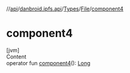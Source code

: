 //[api](../../../index.md)/[danbroid.ipfs.api](../../index.md)/[Types](../index.md)/[File](index.md)/[component4](component4.md)



# component4  
[jvm]  
Content  
operator fun [component4](component4.md)(): [Long](https://kotlinlang.org/api/latest/jvm/stdlib/kotlin/-long/index.html)  



